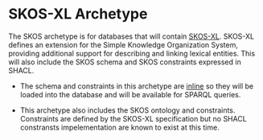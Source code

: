 # SKOS-XL Archetype

The SKOS archetype is for databases that will contain [SKOS-XL](https://www.w3.org/TR/skos-reference/skos-xl.html). SKOS-XL defines an extension for the Simple Knowledge Organization System, providing additional support for describing and linking lexical entities. This will also include the SKOS schema and SKOS constraints expressed in SHACL.

* The schema and constraints in this archetype are [inline](https://www.stardog.com/docs/#_inline_archetypes) 
so they will be loaded into the database and will be available for SPARQL queries.

* This archetype also includes the SKOS ontology and constraints. Constraints are defined by the SKOS-XL specification but no SHACL constransts impelementation are known to exist at this time.
